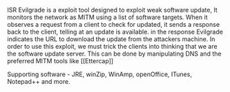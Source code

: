 ISR Evilgrade is a exploit tool designed to exploit weak software update, It monitors the network as MITM using a list of software targets. When it observes a request from a client to check for updated, it sends a response back to the client, telling at an update is available. in the response Evilgrade indicates the URL to download the update from the attackers machine. 
In order to use this exploit, we must trick the clients into thinking that we are the software update server. This can be done by manipulating DNS and the preferred MITM tools like [[Ettercap]]

Supporting software 
	- JRE, winZip, WinAmp, openOffice, ITunes, Notepad++ and more. 
	
